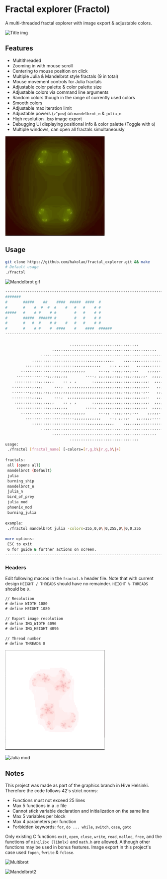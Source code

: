 # Fractal explorer (Fractol)
A multi-threaded fractal explorer with image export & adjustable colors.

![Title img](img/mandelbrot.bmp)

## Features
- Multithreaded
- Zooming in with mouse scroll
- Centering to mouse position on click
- Multiple Julia & Mandelbrot style fractals (9 in total)
- Mouse movement controls for Julia fractals
- Adjustable color palette & color palette size
- Adjustable colors via command line arguments
- Random colors though in the range of currently used colors
- Smooth colors
- Adjustable max iteration limit
- Adjustable powers (`z^pow`) on `mandelbrot_n` & `julia_n`
- High resolution `.bmp` image export
- Debugging UI displaying positional info & color palette (Toggle with `G`)
- Multiple windows, can open all fractals simultaneously

![Julia gif](img/julia.gif)

## Usage
```sh
git clone https://github.com/hakolao/fractal_explorer.git && make
# Default usage
./fractol
```

![Mandelbrot gif](img/mandel.gif)

```sh
--------------------------------------------------------------------------------
#######
#       #####    ##    ####  #####  ####  #
#       #    #  #  #  #    #   #   #    # #
#####   #    # #    # #        #   #    # #
#       #####  ###### #        #   #    # #
#       #   #  #    # #    #   #   #    # #
#       #    # #    #  ####    #    ####  ######
--------------------------------------------------------------------------------

                             ...............................
                     ...............................................
                .........................................................
            .........................,,,,,,,,,,,,    ,,,,,,,,,...............
         ......................,,,,,,,,,,,,    .., ,,,,.   ,,,,,,,..............
       ..................,,,,,,,,,,,      ...,, .,,,,,,.,...    ,,,,,...........
     ..............,,,,,,,,,        ...., ,,,,,,,,,,,,,,,,,,,,,.  ,,,,,.........
    ...........,,,,,,,    .. , ,       .,,,,,,,,,,,,,,,,,,,,,,,,.  ,,,,,........
   .........,,,,,     ...,  ,,,,,,,,,,,,,,,,,,,,,,,,,,,,,,,,,,,..   ,,,,,.......
   ........,,,,,,,,,,,,,,,,,,,,,,,,,,,,,,,,,,,,,,,,,,,,,,,,,,.,..   ,,,,,.......
   .........,,,,,     ...,  ,,,,,,,,,,,,,,,,,,,,,,,,,,,,,,,,,,,..   ,,,,,.......
    ...........,,,,,,,    .. , ,       .,,,,,,,,,,,,,,,,,,,,,,,,.  ,,,,,........
     ..............,,,,,,,,,        ...., ,,,,,,,,,,,,,,,,,,,,,.  ,,,,,.........
       ..................,,,,,,,,,,,      ...,, .,,,,,,.,...    ,,,,,...........
         ......................,,,,,,,,,,,,    .., ,,,,.   ,,,,,,,..............
            .........................,,,,,,,,,,,,    ,,,,,,,,,...............
                .........................................................
                     ...............................................
                             ...............................
usage:
 ./fractol [fractal_name] [-colors=[r,g,b\|r,g,b\|+]

fractals:
 all (opens all)
 mandelbrot (Default)
 julia
 burning_ship
 mandelbrot_n
 julia_n
 bird_of_prey
 julia_mod
 phoenix_mod
 burning_julia

example:
 ./fractol mandelbrot julia -colors=255,0,0\|0,255,0\|0,0,255

more options:
 ESC to exit
 G for guide & further actions on screen.
--------------------------------------------------------------------------------
```

### Headers
Edit following macros in the `fractol.h` header file.
Note that with current design `HEIGHT / THREADS` should have no remainder.
`HEIGHT % THREADS` should be `0.`
```
// Resolution
# define WIDTH 1080
# define HEIGHT 1080

// Export image resolution
# define IMG_WIDTH 4096
# define IMG_HEIGHT 4096

// Thread number
# define THREADS 8
```

![Phoenix gif](img/phoenix.gif)

![Julia mod](img/julia_mod.bmp)

## Notes
This project was made as part of the graphics branch in Hive Helsinki.
Therefore the code follows 42's strict norms:
- Functions must not exceed 25 lines
- Max 5 functions in a .c file
- Cannot stick variable declaration and initialization on the same line
- Max 5 variables per block
- Max 4 parameters per function
- Forbidden keywords: `for`,  `do ... while`, `switch`, `case`, `goto`

Only existing C functions `exit`, `open`, `close`, `write`, `read`, `malloc`, `free`, and the functions of `minilibx (libmlx)` and `math.h` are allowed. Although other functions may be used in bonus features. Image export in this project's case used `fopen`, `fwrite` & `fclose`.

![Multibrot](img/multibrot.bmp)

![Mandelbrot2](img/mandelbrot2.bmp)
